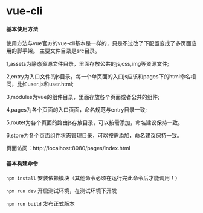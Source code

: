 # vue-cli

#### 基本使用方法
  使用方法与vue官方的vue-cli基本是一样的，只是不过改了下配置变成了多页面应用的脚手架。
  主要文件目录是src目录。
  
  1,assets为静态资源文件目录，里面存放公共的js,css,img等资源文件;
  
  2,entry为入口文件的js目录，每一个单页面的入口js应该和pages下的html命名相同，比如user.js和user.html;
  
  3,modules为vue的组件目录，里面存放各个页面或者公共的组件;
  
  4,pages为各个页面的入口页面，命名规范与entry目录一致;
  
  5,routet为各个页面的路由js存放目录，可以按需添加，命名建议保持一致。
  
  6,store为各个页面组件状态管理目录，可以按需添加，命名建议保持一致。

  页面访问：http://localhost:8080/pages/index.html

#### 基本构建命令
  `npm install` 安装依赖模块（其他命令必须在运行完此命令后才能调用！）

  `npm run dev` 开启测试环境，在测试环境下开发  
  
  `npm run build` 发布正式版本  
  
  

